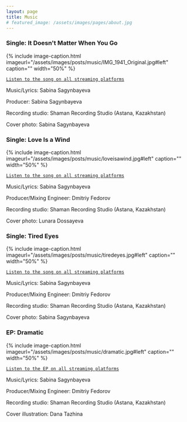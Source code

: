 ```yaml
---
layout: page
title: Music
# featured_image: /assets/images/pages/about.jpg
---
```

<script>
  $(document).ready(function() {
  setTimeout(function() { $("#preloader").fadeOut(1500); }, 100)
});
</script>

<!-- ### <span style="font-family:Andale Mono;">Single: It Doesn't Matter When You Go</span> -->
### Single: It Doesn't Matter When You Go
{% include image-caption.html imageurl="/assets/images/posts/music/IMG_1941_Original.jpg#left" caption="" width="50%" %}

[`Listen to the song on all streaming platforms`](https://distrokid.com/hyperfollow/sabina/it-doesnt-matter-when-you-go)

Music/Lyrics: Sabina Sagynbayeva

Producer: Sabina Sagynbayeva

Recording studio: Shaman Recording Studio (Astana, Kazakhstan)

Cover photo: Sabina Sagynbayeva

<!-- ### <span style="font-family:Andale Mono;">Single: Love Is a Wind</span> -->
### Single: Love Is a Wind
{% include image-caption.html imageurl="/assets/images/posts/music/loveisawind.jpg#left" caption="" width="50%" %}

[`Listen to the song on all streaming platforms`](https://distrokid.com/hyperfollow/sabina/love-is-a-wind)

Music/Lyrics: Sabina Sagynbayeva

Producer/Mixing Engineer: Dmitriy Fedorov

Recording studio: Shaman Recording Studio (Astana, Kazakhstan)

Cover photo: Lunara Dossayeva

<!-- ### <span style="font-family:Andale Mono;">Single: Tired Eyes</span> -->
### Single: Tired Eyes
{% include image-caption.html imageurl="/assets/images/posts/music/tiredeyes.jpg#left" caption="" width="50%" %}

[`Listen to the song on all streaming platforms`](https://distrokid.com/hyperfollow/sabina/tired-eyes)

Music/Lyrics: Sabina Sagynbayeva

Producer/Mixing Engineer: Dmitriy Fedorov

Recording studio: Shaman Recording Studio (Astana, Kazakhstan)

Cover photo: Sabina Sagynbayeva

<!-- ### <span style="font-family:Andale Mono;">EP: Dramatic</span> -->
### EP: Dramatic
{% include image-caption.html imageurl="/assets/images/posts/music/dramatic.jpg#left" caption="" width="50%" %}

[`Listen to the EP on all streaming platforms`](https://distrokid.com/hyperfollow/sabina/dramatic-2)

Music/Lyrics: Sabina Sagynbayeva

Producer/Mixing Engineer: Dmitriy Fedorov

Recording studio: Shaman Recording Studio (Astana, Kazakhstan)

Cover illustration: Dana Tazhina





<!-- >The world always seems brighter when you’ve just made something that wasn’t there before. <cite>Neil Gaiman</cite> -->
<!-- 
As a hobby, Daniel authors the most influential JavaScript blog in Lithuania with over 100,000 page views a month. He lives in Vilnius with his beautiful wife, two boys and one girl.

*Thank You for reading!* -->